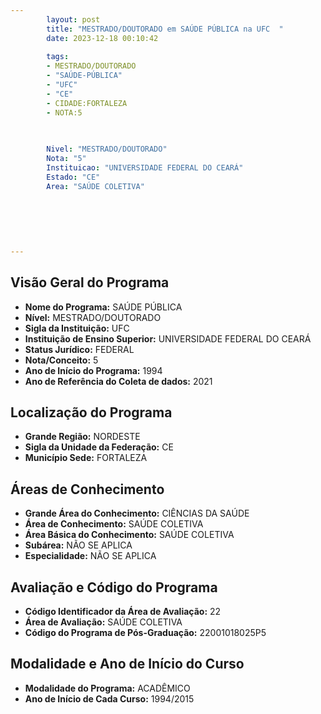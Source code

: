 ```yaml
---
        layout: post
        title: "MESTRADO/DOUTORADO em SAÚDE PÚBLICA na UFC  "
        date: 2023-12-18 00:10:42
     
        tags:
        - MESTRADO/DOUTORADO
        - "SAÚDE-PÚBLICA"
        - "UFC"
        - "CE"
        - CIDADE:FORTALEZA
        - NOTA:5
        
       

        Nivel: "MESTRADO/DOUTORADO"
        Nota: "5"
        Instituicao: "UNIVERSIDADE FEDERAL DO CEARÁ"
        Estado: "CE"
        Area: "SAÚDE COLETIVA"
        
        
        
        
        
        
---
```

## Visão Geral do Programa
- **Nome do Programa:** SAÚDE PÚBLICA
- **Nível:** MESTRADO/DOUTORADO
- **Sigla da Instituição:** UFC
- **Instituição de Ensino Superior:** UNIVERSIDADE FEDERAL DO CEARÁ
- **Status Jurídico:** FEDERAL
- **Nota/Conceito:** 5
- **Ano de Início do Programa:** 1994
- **Ano de Referência do Coleta de dados:** 2021

## Localização do Programa
- **Grande Região:** NORDESTE
- **Sigla da Unidade da Federação:** CE
- **Município Sede:** FORTALEZA

## Áreas de Conhecimento
- **Grande Área do Conhecimento:** CIÊNCIAS DA SAÚDE
- **Área de Conhecimento:** SAÚDE COLETIVA
- **Área Básica do Conhecimento:** SAÚDE COLETIVA
- **Subárea:** NÃO SE APLICA
- **Especialidade:** NÃO SE APLICA

## Avaliação e Código do Programa
- **Código Identificador da Área de Avaliação:** 22
- **Área de Avaliação:** SAÚDE COLETIVA
- **Código do Programa de Pós-Graduação:** 22001018025P5


## Modalidade e Ano de Início do Curso
- **Modalidade do Programa:** ACADÊMICO
- **Ano de Início de Cada Curso:** 1994/2015
